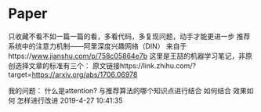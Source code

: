 # Paper
只收藏不看不如一篇一篇的看，多看代码，多复现问题，动手才能更进一步
推荐系统中的注意力机制——阿里深度兴趣网络（DIN）
来自于https://www.jianshu.com/p/758c05864e7b
这里是王喆的机器学习笔记，非原创选择文章的标准有三个：
原文链接https://link.zhihu.com/?target=https://arxiv.org/abs/1706.06978

我的问题：
什么是attention?
与推荐算法的哪个知识点进行结合
如何结合
效果如何
怎样进行改进
2019-4-27 10:41:35
